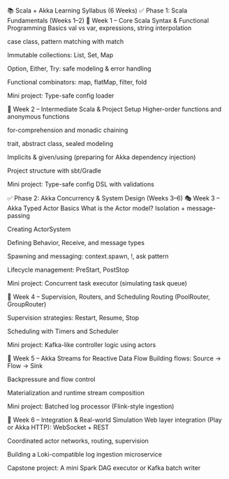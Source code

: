 📚 Scala + Akka Learning Syllabus (6 Weeks)
✅ Phase 1: Scala Fundamentals (Weeks 1–2)
📘 Week 1 – Core Scala Syntax & Functional Programming Basics
val vs var, expressions, string interpolation

case class, pattern matching with match

Immutable collections: List, Set, Map

Option, Either, Try: safe modeling & error handling

Functional combinators: map, flatMap, filter, fold

Mini project: Type-safe config loader

📘 Week 2 – Intermediate Scala & Project Setup
Higher-order functions and anonymous functions

for-comprehension and monadic chaining

trait, abstract class, sealed modeling

Implicits & given/using (preparing for Akka dependency injection)

Project structure with sbt/Gradle

Mini project: Type-safe config DSL with validations

✅ Phase 2: Akka Concurrency & System Design (Weeks 3–6)
🎭 Week 3 – Akka Typed Actor Basics
What is the Actor model? Isolation + message-passing

Creating ActorSystem

Defining Behavior, Receive, and message types

Spawning and messaging: context.spawn, !, ask pattern

Lifecycle management: PreStart, PostStop

Mini project: Concurrent task executor (simulating task queue)

🧠 Week 4 – Supervision, Routers, and Scheduling
Routing (PoolRouter, GroupRouter)

Supervision strategies: Restart, Resume, Stop

Scheduling with Timers and Scheduler

Mini project: Kafka-like controller logic using actors

🌊 Week 5 – Akka Streams for Reactive Data Flow
Building flows: Source → Flow → Sink

Backpressure and flow control

Materialization and runtime stream composition

Mini project: Batched log processor (Flink-style ingestion)

🧪 Week 6 – Integration & Real-world Simulation
Web layer integration (Play or Akka HTTP): WebSocket + REST

Coordinated actor networks, routing, supervision

Building a Loki-compatible log ingestion microservice

Capstone project: A mini Spark DAG executor or Kafka batch writer

